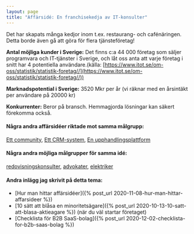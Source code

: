 ```yaml
---
layout: page
title: "Affärsidé: En franchisekedja av IT-konsulter"
---
```

Det har skapats många kedjor inom t.ex. restaurang- och cafénäringen. Detta borde även gå att göra för flera tjänsteföretag!

**Antal möjliga kunder i Sverige:** Det finns c:a 44 000 företag som säljer programvara och IT-tjänster i Sverige, och låt oss anta att varje företag i snitt har 4 potentiella användare.(källa: [https://www.itot.se/om-oss/statistik/statistik-foretag//](https://www.itot.se/om-oss/statistik/statistik-foretag//))

**Marknadspotential i Sverige:** 3520 Mkr per år (vi räknar med en årsintäkt per användare på 20000 kr)

**Konkurrenter:** Beror på bransch. Hemmagjorda lösningar kan säkert förekomma också.

#### Några andra affärsidéer riktade mot samma målgrupp:
[Ett community](/affarsideer/ett-community-for-it-konsulter/), [Ett CRM-system](/affarsideer/ett-crm-system-for-it-konsulter/), [En upphandlingsplattform](/affarsideer/en-upphandlingsplattform-for-it-konsulter/)


#### Några andra möjliga målgrupper för samma idé:
[redovisningskonsulter](/affarsideer/en-franchisekedja-av-redovisningskonsulter/), [advokater](/affarsideer/en-franchisekedja-av-advokater/), [elektriker](/affarsideer/en-franchisekedja-av-elektriker/)

#### Andra inlägg jag skrivit på detta tema:
- [Hur man hittar affärsidéer]({% post_url 2020-11-08-hur-man-hittar-affarsideer %})
- [10 sätt att blåsa en minoritetsägare]({% post_url 2020-10-13-10-satt-att-blasa-aktieagare %}) (när du väl startar företaget)
- [Checklista för B2B SaaS-bolag]({% post_url 2020-12-02-checklista-for-b2b-saas-bolag %})

